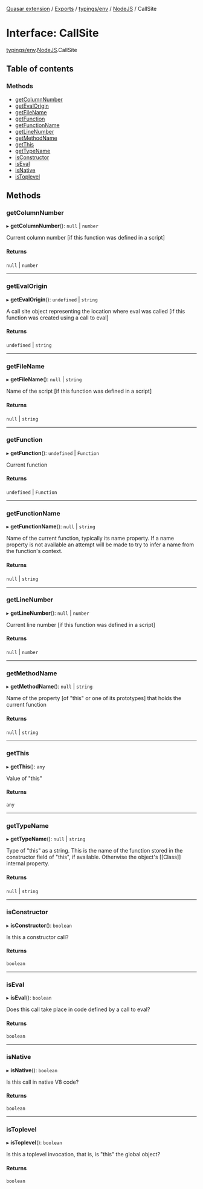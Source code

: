 [Quasar extension](../index.md) / [Exports](../modules.md) / [typings/env](../modules/typings_env.md) / [NodeJS](../modules/typings_env.NodeJS.md) / CallSite

# Interface: CallSite

[typings/env](../modules/typings_env.md).[NodeJS](../modules/typings_env.NodeJS.md).CallSite

## Table of contents

### Methods

- [getColumnNumber](typings_env.NodeJS.CallSite.md#getcolumnnumber)
- [getEvalOrigin](typings_env.NodeJS.CallSite.md#getevalorigin)
- [getFileName](typings_env.NodeJS.CallSite.md#getfilename)
- [getFunction](typings_env.NodeJS.CallSite.md#getfunction)
- [getFunctionName](typings_env.NodeJS.CallSite.md#getfunctionname)
- [getLineNumber](typings_env.NodeJS.CallSite.md#getlinenumber)
- [getMethodName](typings_env.NodeJS.CallSite.md#getmethodname)
- [getThis](typings_env.NodeJS.CallSite.md#getthis)
- [getTypeName](typings_env.NodeJS.CallSite.md#gettypename)
- [isConstructor](typings_env.NodeJS.CallSite.md#isconstructor)
- [isEval](typings_env.NodeJS.CallSite.md#iseval)
- [isNative](typings_env.NodeJS.CallSite.md#isnative)
- [isToplevel](typings_env.NodeJS.CallSite.md#istoplevel)

## Methods

### getColumnNumber

▸ **getColumnNumber**(): ``null`` \| `number`

Current column number [if this function was defined in a script]

#### Returns

``null`` \| `number`

___

### getEvalOrigin

▸ **getEvalOrigin**(): `undefined` \| `string`

A call site object representing the location where eval was called
[if this function was created using a call to eval]

#### Returns

`undefined` \| `string`

___

### getFileName

▸ **getFileName**(): ``null`` \| `string`

Name of the script [if this function was defined in a script]

#### Returns

``null`` \| `string`

___

### getFunction

▸ **getFunction**(): `undefined` \| `Function`

Current function

#### Returns

`undefined` \| `Function`

___

### getFunctionName

▸ **getFunctionName**(): ``null`` \| `string`

Name of the current function, typically its name property.
If a name property is not available an attempt will be made to try
to infer a name from the function's context.

#### Returns

``null`` \| `string`

___

### getLineNumber

▸ **getLineNumber**(): ``null`` \| `number`

Current line number [if this function was defined in a script]

#### Returns

``null`` \| `number`

___

### getMethodName

▸ **getMethodName**(): ``null`` \| `string`

Name of the property [of "this" or one of its prototypes] that holds
the current function

#### Returns

``null`` \| `string`

___

### getThis

▸ **getThis**(): `any`

Value of "this"

#### Returns

`any`

___

### getTypeName

▸ **getTypeName**(): ``null`` \| `string`

Type of "this" as a string.
This is the name of the function stored in the constructor field of
"this", if available.  Otherwise the object's [[Class]] internal
property.

#### Returns

``null`` \| `string`

___

### isConstructor

▸ **isConstructor**(): `boolean`

Is this a constructor call?

#### Returns

`boolean`

___

### isEval

▸ **isEval**(): `boolean`

Does this call take place in code defined by a call to eval?

#### Returns

`boolean`

___

### isNative

▸ **isNative**(): `boolean`

Is this call in native V8 code?

#### Returns

`boolean`

___

### isToplevel

▸ **isToplevel**(): `boolean`

Is this a toplevel invocation, that is, is "this" the global object?

#### Returns

`boolean`
